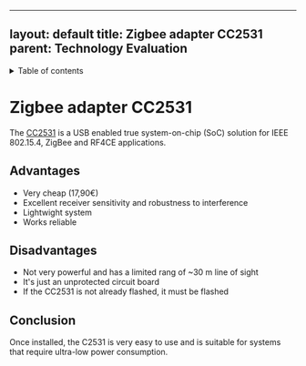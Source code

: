  ---
layout: default
title: Zigbee adapter CC2531
parent: Technology Evaluation
---

<details close markdown="block">
  <summary>
    Table of contents
  </summary>
  {: .text-delta }
1. TOC
{:toc}
</details>

# Zigbee adapter CC2531
The [CC2531](/pages/knowledge/zigbee/cc2531) is a USB enabled true system-on-chip (SoC) solution for IEEE 802.15.4, ZigBee and RF4CE applications.

## Advantages
- Very cheap (17,90€)
- Excellent receiver sensitivity and robustness to interference
- Lightwight system
- Works reliable


## Disadvantages
- Not very powerful and has a limited rang of ~30 m line of sight
- It's just an unprotected circuit board
- If the CC2531 is not already flashed, it must be flashed

## Conclusion
Once installed, the C2531 is very easy to use and is suitable for systems that require ultra-low power consumption.
